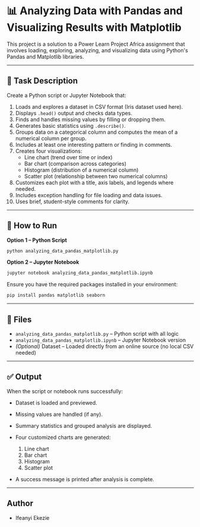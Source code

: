 # 📊 Analyzing Data with Pandas and Visualizing Results with Matplotlib

This project is a solution to a Power Learn Project Africa assignment that involves loading, exploring, analyzing, and visualizing data using Python's Pandas and Matplotlib libraries.

---

## 📌 Task Description

Create a Python script or Jupyter Notebook that:

1. Loads and explores a dataset in CSV format (Iris dataset used here).
2. Displays `.head()` output and checks data types.
3. Finds and handles missing values by filling or dropping them.
4. Generates basic statistics using `.describe()`.
5. Groups data on a categorical column and computes the mean of a numerical column per group.
6. Includes at least one interesting pattern or finding in comments.
7. Creates four visualizations:
   - Line chart (trend over time or index)
   - Bar chart (comparison across categories)
   - Histogram (distribution of a numerical column)
   - Scatter plot (relationship between two numerical columns)
8. Customizes each plot with a title, axis labels, and legends where needed.
9. Includes exception handling for file loading and data issues.
10. Uses brief, student-style comments for clarity.

---

## 🧪 How to Run

**Option 1 – Python Script**  
```bash
python analyzing_data_pandas_matplotlib.py
````

**Option 2 – Jupyter Notebook**

```bash
jupyter notebook analyzing_data_pandas_matplotlib.ipynb
```

Ensure you have the required packages installed in your environment:

```bash
pip install pandas matplotlib seaborn
```

---

## 📂 Files

* `analyzing_data_pandas_matplotlib.py` – Python script with all logic
* `analyzing_data_pandas_matplotlib.ipynb` – Jupyter Notebook version
* *(Optional)* Dataset – Loaded directly from an online source (no local CSV needed)

---

## ✅ Output

When the script or notebook runs successfully:

* Dataset is loaded and previewed.
* Missing values are handled (if any).
* Summary statistics and grouped analysis are displayed.
* Four customized charts are generated:

  1. Line chart
  2. Bar chart
  3. Histogram
  4. Scatter plot
* A success message is printed after analysis is complete.

---

## Author

* Ifeanyi Ekezie
